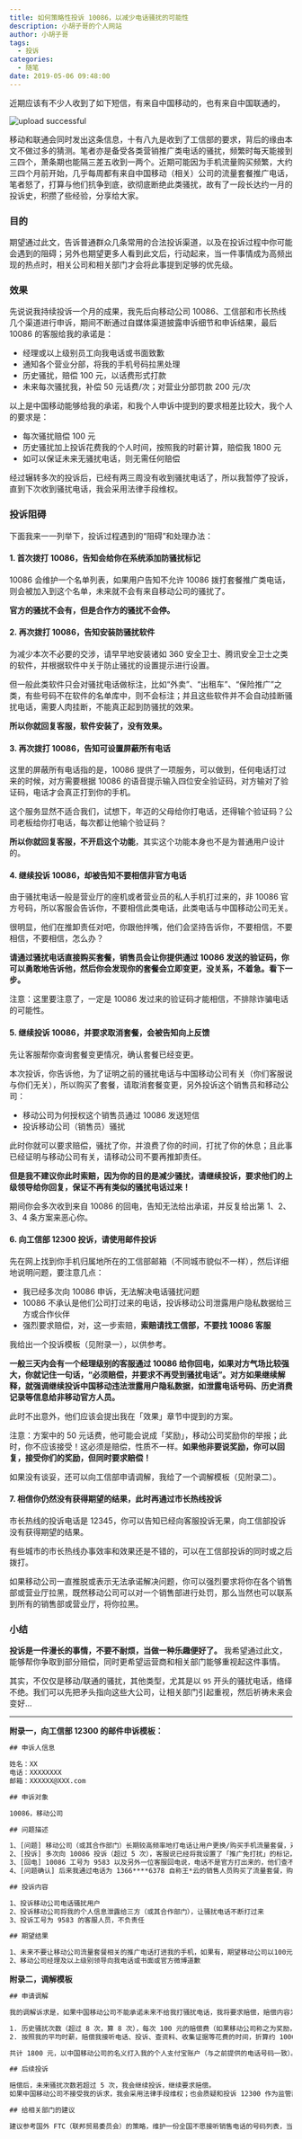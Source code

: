 ```yaml
---
title: 如何策略性投诉 10086，以减少电话骚扰的可能性
description: 小胡子哥的个人网站
author: 小胡子哥
tags:
  - 投诉
categories:
  - 随笔
date: 2019-05-06 09:48:00
---
```

近期应该有不少人收到了如下短信，有来自中国移动的，也有来自中国联通的，

![upload successful](/blogimgs/2019/05/06/10086-pm.png)

移动和联通会同时发出这条信息，十有八九是收到了工信部的要求，背后的缘由本文不做过多的猜测。笔者亦是备受各类营销推广类电话的骚扰，频繁时每天能接到三四个，萧条期也能隔三差五收到一两个。近期可能因为手机流量购买频繁，大约三四个月前开始，几乎每周都有来自中国移动（相关）公司的流量套餐推广电话，笔者怒了，打算与他们抗争到底，欲彻底断绝此类骚扰，故有了一段长达约一月的投诉史，积攒了些经验，分享给大家。

### 目的

期望通过此文，告诉普通群众几条常用的合法投诉渠道，以及在投诉过程中你可能会遇到的阻碍；另外也期望更多人看到此文后，行动起来，当一件事情成为高频出现的热点时，相关公司和相关部门才会将此事提到足够的优先级。

### 效果

先说说我持续投诉一个月的成果，我先后向移动公司 10086、工信部和市长热线几个渠道进行申诉，期间不断通过自媒体渠道披露申诉细节和申诉结果，最后 10086 的客服给我的承诺是：

- 经理或以上级别员工向我电话或书面致歉
- 通知各个营业分部，将我的手机号码拉黑处理
- 历史骚扰，赔偿 100 元，以话费形式打款
- 未来每次骚扰我，补偿 50 元话费/次；对营业分部罚款 200 元/次

以上是中国移动能够给我的承诺，和我个人申诉中提到的要求相差比较大，我个人的要求是：

- 每次骚扰赔偿 100 元
- 历史骚扰加上投诉花费我的个人时间，按照我的时薪计算，赔偿我 1800 元
- 如可以保证未来无骚扰电话，则无需任何赔偿

经过辗转多次的投诉后，已经有两三周没有收到骚扰电话了，所以我暂停了投诉，直到下次收到骚扰电话，我会采用法律手段维权。


### 投诉阻碍

下面我来一一列举下，投诉过程遇到的“阻碍”和处理办法：

#### 1. 首次拨打 10086，告知会给你在系统添加防骚扰标记

10086 会维护一个名单列表，如果用户告知不允许 10086 拨打套餐推广类电话，则会被加入到这个名单，未来就不会有来自移动公司的骚扰了。

**官方的骚扰不会有，但是合作方的骚扰不会停。**

#### 2. 再次拨打 10086，告知安装防骚扰软件

为减少本次不必要的交涉，请早早地安装诸如 360 安全卫士、腾讯安全卫士之类的软件，并根据软件中关于防止骚扰的设置提示进行设置。

但一般此类软件只会对骚扰电话做标注，比如“外卖”、“出租车”、“保险推广”之类，有些号码不在软件的名单库中，则不会标注；并且这些软件并不会自动挂断骚扰电话，需要人肉挂断，不能真正起到防骚扰的效果。

**所以你就回复客服，软件安装了，没有效果。**

#### 3. 再次拨打 10086，告知可设置屏蔽所有电话

这里的屏蔽所有电话指的是，10086 提供了一项服务，可以做到，任何电话打过来的时候，对方需要根据 10086 的语音提示输入四位安全验证码，对方输对了验证码，电话才会真正打到你的手机。

这个服务显然不适合我们，试想下，年迈的父母给你打电话，还得输个验证码？公司老板给你打电话，每次都让他输个验证码？

**所以你就回复客服，不开启这个功能**，其实这个功能本身也不是为普通用户设计的。

#### 4. 继续投诉 10086，却被告知不要相信非官方电话

由于骚扰电话一般是营业厅的座机或者营业员的私人手机打过来的，非 10086 官方号码，所以客服会告诉你，不要相信此类电话，此类电话与中国移动公司无关。

很明显，他们在推卸责任对吧，你跟他拌嘴，他们会坚持告诉你，不要相信，不要相信，不要相信，怎么办？

**请通过骚扰电话直接购买套餐，销售员会让你提供通过 10086 发送的验证码，你可以勇敢地告诉他，然后你会发现你的套餐会立即变更，没关系，不着急。看下一步。**

注意：这里要注意了，一定是 10086 发过来的验证码才能相信，不排除诈骗电话的可能性。

#### 5. 继续投诉 10086，并要求取消套餐，会被告知向上反馈

先让客服帮你查询套餐变更情况，确认套餐已经变更。

本次投诉，你告诉他，为了证明之前的骚扰电话与中国移动公司有关（你们客服说与你们无关），所以购买了套餐，请取消套餐变更，另外投诉这个销售员和移动公司：

- 移动公司为何授权这个销售员通过 10086 发送短信
- 投诉移动公司（销售员）骚扰

此时你就可以要求赔偿，骚扰了你，并浪费了你的时间，打扰了你的休息；且此事已经证明与移动公司有关，请移动公司不要再推卸责任。

**但是我不建议你此时索赔，因为你的目的是减少骚扰，请继续投诉，要求他们的上级领导给你回复，保证不再有类似的骚扰电话过来！**

期间你会多次收到来自 10086 的回电，告知无法给出承诺，并反复给出第 1、2、3、4 条方案来恶心你。

#### 6. 向工信部 12300 投诉，请使用邮件投诉

先在网上找到你手机归属地所在的工信部邮箱（不同城市貌似不一样），然后详细地说明问题，要注意几点：

- 我已经多次向 10086 申诉，无法解决电话骚扰问题
- 10086 不承认是他们公司打过来的电话，投诉移动公司泄露用户隐私数据给三方或合作伙伴
- 强烈要求赔偿，对，这一步索赔，**索赔请找工信部，不要找 10086 客服**

我给出一个投诉模板（见附录一），以供参考。

**一般三天内会有一个经理级别的客服通过 10086 给你回电，如果对方气场比较强大，你就记住一句话，“必须赔偿，并要求不再受到骚扰电话”。对方如果继续解释，就强调继续投诉中国移动违法泄露用户隐私数据，如泄露电话号码、历史消费记录等信息给非移动官方人员。**

此时不出意外，他们应该会提出我在「效果」章节中提到的方案。

注意：方案中的 50 元话费，他可能会说成「奖励」，移动公司奖励你的举报；此时，你不应该接受！这必须是赔偿，性质不一样。**如果他非要说奖励，你可以回复，接受你们的奖励，但同时要求赔偿！**

如果没有谈妥，还可以向工信部申请调解，我给了一个调解模板（见附录二）。

#### 7. 相信你仍然没有获得期望的结果，此时再通过市长热线投诉

市长热线的投诉电话是 12345，你可以告知已经向客服投诉无果，向工信部投诉没有获得期望的结果。

有些城市的市长热线办事效率和效果还是不错的，可以在工信部投诉的同时或之后拨打。

如果移动公司一直推脱或表示无法承诺解决问题，你可以强烈要求将你在各个销售部或营业厅拉黑，既然移动公司可以对一个销售部进行处罚，那么当然也可以联系到所有的销售部或营业厅，将你拉黑。

### 小结

**投诉是一件漫长的事情，不要不耐烦，当做一种乐趣便好了。** 我希望通过此文，能够帮你争取到部分赔偿，同时更希望运营商和相关部门能够重视起这件事情。

其实，不仅仅是移动/联通的骚扰，其他类型，尤其是以 `95` 开头的骚扰电话，络绎不绝。我们可以先把矛头指向这些大公司，让相关部门引起重视，然后祈祷未来会变好...

---

**附录一，向工信部 12300 的邮件申诉模板：**

```txt
## 申诉人信息

姓名：XX
电话：XXXXXXXX
邮箱：XXXXXX@XXX.com

## 申诉对象

10086，移动公司

## 问题描述

1、[问题] 移动公司（或其合作部门）长期较高频率地打电话让用户更换/购买手机流量套餐，对我造成严重骚扰；
2、[投诉] 多次向 10086 投诉（超过 5 次），客服说已经将我设置了「推广免打扰」的标记，他们的工作人员看到后，不会再给我打推广电话，然后每次都没有解决问题，依然有骚扰电话打过来；
3、[回电] 10086 工号为 9583 以及另外一位客服回电说，电话不是官方打出来的，他们查不到推销人员的部门归属，无法帮我解决问题，且下次投诉依然是这个回复；
4、[问题确认] 后来我通过电话为 1366****6378 自称王*云的销售人员购买了流量套餐，购买后向 10086 确认，发现套餐确已变更。那么这可以证明电话推广确系移动公司（或其合作部门）打出，确系为移动公司（或其合作部门）骚扰用户。

## 投诉内容

1、投诉移动公司电话骚扰用户
2、投诉移动公司将我的个人信息泄露给三方（或其合作部门），让骚扰电话不断打过来
3、投诉工号为 9583 的客服人员，不负责任

## 期望结果

1、未来不要让移动公司流量套餐相关的推广电话打进我的手机，如果有，期望移动公司以100元/次接听计费向我付费
2、移动公司经理及以上级别领导向我电话或书面或官方微博道歉
```


**附录二，调解模板**

```txt
## 申请调解

我的调解诉求是，如果中国移动公司不能承诺未来不给我打骚扰电话，我将要求赔偿，赔偿内容为：

1. 历史骚扰次数（超过 8 次，算 8 次），每次 100 元的赔偿费（如果移动公司称之为奖励，我拒绝），800 元
2. 按照我的平均时薪，赔偿我接听电话、投诉、查资料、收集证据等花费的时间，折算约 1000 元，如有需要，我可以提供工资证明和计算方法

共计 1800 元，以中国移动公司的名义打入我的个人支付宝账户（与之前提供的电话号码一致）。如果可以承诺后续无骚扰电话，则无需赔偿。

## 后续投诉

赔偿后，未来骚扰次数若超过 5 次，我会继续投诉，继续要求赔偿。
如果中国移动公司不接受我的诉求，我会采用法律手段维权；也会质疑和投诉 12300 作为监管部门的监管不力。

## 给相关部门的建议

建议参考国外 FTC（联邦贸易委员会）的策略，维护一份全国不愿接听销售电话的号码列表，当用户将号码注册进去以后，如果再有销售打电话过来即为违法，FTC 可对其处以每次电话最高 41484 美元的罚款，参考官网：https://www.donotcall.gov/
```











